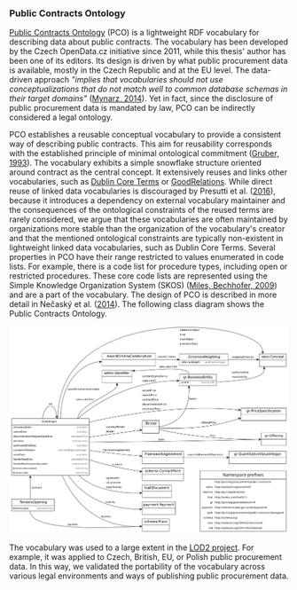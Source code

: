 ### Public Contracts Ontology

[Public Contracts Ontology](https://github.com/opendatacz/public-contracts-ontology) (PCO) is a lightweight RDF vocabulary for describing data about public contracts.
The vocabulary has been developed by the Czech OpenData.cz initiative since 2011, while this thesis' author has been one of its editors.
Its design is driven by what public procurement data is available, mostly in the Czech Republic and at the EU level. 
The data-driven approach *"implies that vocabularies should not use conceptualizations that do not match well to common database schemas in their target domains"* ([Mynarz, 2014](#Mynarz2014a)).
Yet in fact, since the disclosure of public procurement data is mandated by law, PCO can be indirectly considered a legal ontology.

PCO establishes a reusable conceptual vocabulary to provide a consistent way of describing public contracts.
This aim for reusability corresponds with the established principle of minimal ontological commitment ([Gruber, 1993](#Gruber1993)).
The vocabulary exhibits a simple snowflake structure oriented around contract as the central concept.
It extensively reuses and links other vocabularies, such as [Dublin Core Terms](http://dublincore.org/documents/dcmi-terms) or [GoodRelations](http://www.heppnetz.de/ontologies/goodrelations/v1.html).
While direct reuse of linked data vocabularies is discouraged by Presutti et al. ([2016](#Presutti2016)), because it introduces a dependency on external vocabulary maintainer and the consequences of the ontological constraints of the reused terms are rarely considered, we argue that these vocabularies are often maintained by organizations more stable than the organization of the vocabulary's creator and that the mentioned ontological constraints are typically non-existent in lightweight linked data vocabularies, such as Dublin Core Terms.
Several properties in PCO have their range restricted to values enumerated in code lists.
For example, there is a code list for procedure types, including open or restricted procedures.
These core code lists are represented using the Simple Knowledge Organization System (SKOS) ([Miles, Bechhofer, 2009](#Miles2009)) and are a part of the vocabulary.
The design of PCO is described in more detail in Nečaský et al. ([2014](#Necasky2014)).
The following class diagram shows the Public Contracts Ontology.

![Public Contracts Ontology](img/pco.png)

The vocabulary was used to a large extent in the [LOD2 project](http://aksw.org/Projects/LOD2.html).
For example, it was applied to Czech, British, EU, or Polish public procurement data.
In this way, we validated the portability of the vocabulary across various legal environments and ways of publishing public procurement data.

<!-- 
# Out-takes:

*Anti-SEO* coined by Jiří Skuhrovec: <http://blog.aktualne.cz/blogy/jiri-skuhrovec.php?itemid=13827>

Reasoning with data was its explicit non-goal.
As a result, the vocabulary does not feature sufficient ontological constructs to allow reasoning.
*"The prime aim of vocabulary is communication instead of representation"* ([Mynarz, 2014](#Mynarz2014a)).
While PCO strives for conceptual parsimony, this feature is missing in some source data models that needlessly replicate isomorphic data structures.
For example, the Czech public procurement register numbers XML elements for award criteria (as `Kriterium1`, `Kriterium2` etc.) instead of using one element connected with a relation of higher arity.
-->
